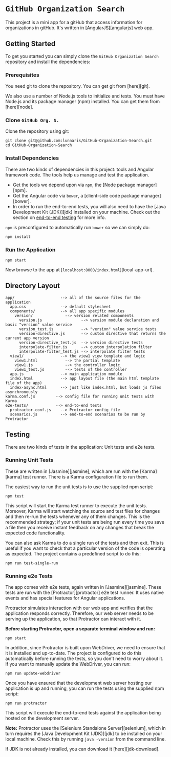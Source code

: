 # `GitHub Organization Search`

This project is a mini app for a gitHub that access information for organizations in gitHub. 
It's written in [AngularJS][angularjs] web app. 

## Getting Started

To get you started you can simply clone the `GitHub Organization Search` repository and install the dependencies:

### Prerequisites

You need git to clone the repository. You can get git from [here][git].

We also use a number of Node.js tools to initialize and tests. You must have Node.js
and its package manager (npm) installed. You can get them from [here][node].

### Clone `GitHub Org. S.`

Clone the repository using git:

```
git clone git@github.com:lunnaris/GitHub-Organization-Search.git
cd GitHub-Organization-Search
```

### Install Dependencies

There are two kinds of dependencies in this project: tools and Angular framework code. The tools help
us manage and test the application.

* Get the tools we depend upon via `npm`, the [Node package manager][npm].
* Get the Angular code via `bower`, a [client-side code package manager][bower].
* In order to run the end-to-end tests, you will also need to have the
  [Java Development Kit (JDK)][jdk] installed on your machine. Check out the section on
  [end-to-end testing](#e2e-testing) for more info.

`npm` is preconfigured to automatically run `bower` so we can simply do:

```
npm install
```

### Run the Application

```
npm start
```

Now browse to the app at [`localhost:8000/index.html`][local-app-url].


## Directory Layout

```
app/                    --> all of the source files for the application
  app.css               --> default stylesheet
  components/           --> all app specific modules
    version/              --> version related components
      version.js                 --> version module declaration and basic "version" value service
      version_test.js            --> "version" value service tests
      version-directive.js       --> custom directive that returns the current app version
      version-directive_test.js  --> version directive tests
      interpolate-filter.js      --> custom interpolation filter
      interpolate-filter_test.js --> interpolate filter tests
  view1/                --> the view1 view template and logic
    view1.html            --> the partial template
    view1.js              --> the controller logic
    view1_test.js         --> tests of the controller
  app.js                --> main application module
  index.html            --> app layout file (the main html template file of the app)
  index-async.html      --> just like index.html, but loads js files asynchronously
karma.conf.js         --> config file for running unit tests with Karma
e2e-tests/            --> end-to-end tests
  protractor-conf.js    --> Protractor config file
  scenarios.js          --> end-to-end scenarios to be run by Protractor
```


## Testing

There are two kinds of tests in the application: Unit tests and e2e tests.

### Running Unit Tests

These are written in [Jasmine][jasmine],
which are run with the [Karma][karma] test runner. There is a Karma configuration file to run them.

The easiest way to run the unit tests is to use the supplied npm script:

```
npm test
```

This script will start the Karma test runner to execute the unit tests. Moreover, Karma will start
watching the source and test files for changes and then re-run the tests whenever any of them
changes.
This is the recommended strategy; if your unit tests are being run every time you save a file then
you receive instant feedback on any changes that break the expected code functionality.

You can also ask Karma to do a single run of the tests and then exit. This is useful if you want to
check that a particular version of the code is operating as expected. The project contains a
predefined script to do this:

```
npm run test-single-run
```


<a name="e2e-testing"></a>
### Running e2e Tests

The app comes with e2e tests, again written in [Jasmine][jasmine]. These tests
are run with the [Protractor][protractor] e2e test runner. It uses native events and has
special features for Angular applications.

Protractor simulates interaction with our web app and verifies that the application responds
correctly. Therefore, our web server needs to be serving up the application, so that Protractor can
interact with it.

**Before starting Protractor, open a separate terminal window and run:**

```
npm start
```

In addition, since Protractor is built upon WebDriver, we need to ensure that it is installed and
up-to-date. The project is configured to do this automatically before running the tests, so you don't need to worry about it. If you want to manually update the WebDriver,
you can run:

```
npm run update-webdriver
```

Once you have ensured that the development web server hosting our application is up and running, you
can run the tests using the supplied npm script:

```
npm run protractor
```

This script will execute the end-to-end tests against the application being hosted on the
development server.

**Note:**
Protractor uses the [Selenium Standalone Server][selenium], which in turn requires
the [Java Development Kit (JDK)][jdk] to be installed on your local machine. Check this by running
`java -version` from the command line.

If JDK is not already installed, you can download it [here][jdk-download].
